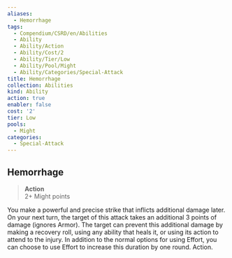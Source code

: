 ```yaml
---
aliases:
  - Hemorrhage
tags:
  - Compendium/CSRD/en/Abilities
  - Ability
  - Ability/Action
  - Ability/Cost/2
  - Ability/Tier/Low
  - Ability/Pool/Might
  - Ability/Categories/Special-Attack
title: Hemorrhage
collection: Abilities
kind: Ability
action: true
enabler: false
cost: '2'
tier: Low
pools:
  - Might
categories:
  - Special-Attack
---
```

## Hemorrhage  
>**Action**  
>2+ Might points
  
You make a powerful and precise strike that inflicts additional damage later. On your next turn, the target of this attack takes an additional 3 points of damage (ignores Armor). The target can prevent this additional damage by making a recovery roll, using any ability that heals it, or using its action to attend to the injury. In addition to the normal options for using Effort, you can choose to use Effort to increase this duration by one round. Action.